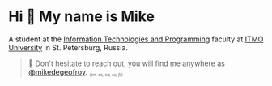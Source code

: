 # Hi 👋 My name is Mike

A student at the [Information Technologies and Programming](https://en.itmo.ru/en/faculty/7/Information_Technologies_and_Programming_Faculty.htm) faculty at [ITMO University](https://itmo.ru/) in St. Petersburg, Russia.

> 💌 Don't hesitate to reach out, you will find me anywhere as [@mikedegeofroy](https://t.me/mikedegeofroy). <sub><sub><sup>_(en, es, ca, ru, fr)_</sup></sub></sub>
